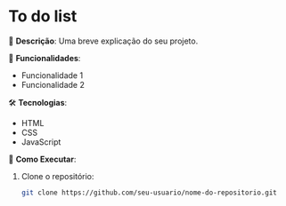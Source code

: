 # To do list

📌 **Descrição**: Uma breve explicação do seu projeto.  

🚀 **Funcionalidades**:  
- Funcionalidade 1  
- Funcionalidade 2  

🛠️ **Tecnologias**:  
- HTML  
- CSS  
- JavaScript  

🔧 **Como Executar**:  
1. Clone o repositório:  
   ```bash  
   git clone https://github.com/seu-usuario/nome-do-repositorio.git  

   